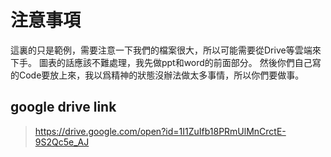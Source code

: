 # 注意事項
這裏的只是範例，需要注意一下我們的檔案很大，所以可能需要從Drive等雲端來下手。
圖表的話應該不難處理，我先做ppt和word的前面部分。
然後你們自己寫的Code要放上來，我以爲精神的狀態沒辦法做太多事情，所以你們要做事。
## google drive link
> https://drive.google.com/open?id=1I1ZuIfb18PRmUlMnCrctE-9S2Qc5e_AJ
